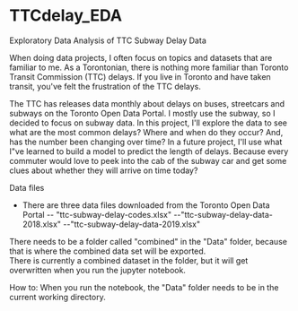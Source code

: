# TTCdelay_EDA
Exploratory Data Analysis of TTC Subway Delay Data

When doing data projects, I often focus on topics and datasets that are familiar to me. As a Torontonian, there is nothing more familiar than Toronto Transit Commission (TTC) delays. If you live in Toronto and have taken transit, you've felt the frustration of the TTC delays.

The TTC has releases data monthly about delays on buses, streetcars and subways on the Toronto Open Data Portal. I mostly use the subway, so I decided to focus on subway data. In this project, I'll explore the data to see what are the most common delays? Where and when do they occur? And, has the number been changing over time? In a future project, I'll use what I"ve learned to build a model to predict the length of delays. Because every commuter would love to peek into the cab of the subway car and get some clues about whether they will arrive on time today?



Data files 
- There are three data files downloaded from the Toronto Open Data Portal 
-- "ttc-subway-delay-codes.xlsx"
--"ttc-subway-delay-data-2018.xlsx"
--"ttc-subway-delay-data-2019.xlsx"

There needs to be a folder called "combined" in the "Data" folder, because that is where the combined data set will be exported.  
There is currently a combined dataset in the folder, but it will get overwritten when you run the jupyter notebook. 


How to:
When you run the notebook, the "Data" folder needs to be in the current working directory.

